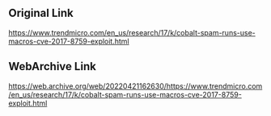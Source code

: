 ## Original Link

https://www.trendmicro.com/en_us/research/17/k/cobalt-spam-runs-use-macros-cve-2017-8759-exploit.html

## WebArchive Link

https://web.archive.org/web/20220421162630/https://www.trendmicro.com/en_us/research/17/k/cobalt-spam-runs-use-macros-cve-2017-8759-exploit.html
